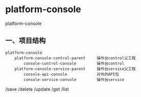 # platform-console
platform-console

## 一、项目结构
```
platform-console
    platform-console-control-parent     操作台control父工程
        console-control-console         操作台control
    platform-console-service-parent     操作台service父工程
        console-api-console             对外的API包
        console-service-console         操作台service
```

/save
/delete
/update
/get
/list


